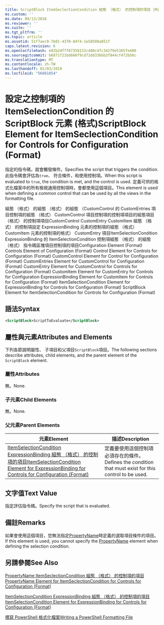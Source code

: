 ```yaml
---
title: ScriptBlock ItemSeclectionCondition 組態 （格式） 的控制項的項目 |Microsoft Docs
ms.custom: ''
ms.date: 09/13/2016
ms.reviewer: ''
ms.suite: ''
ms.tgt_pltfrm: ''
ms.topic: article
ms.assetid: 51f7aec9-7b01-4370-84f4-1e58508a851f
caps.latest.revision: 6
ms.openlocfilehash: e92b2dfff07358132c480c47c34279e5365fe400
ms.sourcegitcommit: b6871f21bd666f9cd71dd336bb3f844cf472b56c
ms.translationtype: MT
ms.contentlocale: zh-TW
ms.lasthandoff: 02/03/2019
ms.locfileid: "56861854"
---
```

# <a name="scriptblock-element-for-itemseclectioncondition-for-controls-for-configuration-format"></a><span data-ttu-id="7d808-102">設定之控制項的 ItemSelectionCondition 的 ScriptBlock 元素 (格式)</span><span class="sxs-lookup"><span data-stu-id="7d808-102">ScriptBlock Element for ItemSeclectionCondition for Controls for Configuration (Format)</span></span>

<span data-ttu-id="7d808-103">指定的指令碼，就會觸發條件。</span><span class="sxs-lookup"><span data-stu-id="7d808-103">Specifies the script that triggers the condition.</span></span> <span data-ttu-id="7d808-104">此指令碼會評估為`true`、 符合條件，和使用控制項。</span><span class="sxs-lookup"><span data-stu-id="7d808-104">When this script is evaluated to `true`, the condition is met, and the control is used.</span></span> <span data-ttu-id="7d808-105">定義可供的格式化檔案中的所有檢視通用控制項時，會都使用這個項目。</span><span class="sxs-lookup"><span data-stu-id="7d808-105">This element is used when defining a common control that can be used by all the views in the formatting file.</span></span>

<span data-ttu-id="7d808-106">組態 （格式） 的組態 （格式） 的組態 （CustomControl 的 CustomEntries 項目控制項的組態 （格式） CustomControl 項目控制項的控制項項目的組態項目 （格式） 的控制項項目CustomControl CustomEntry CustomItem 組態 （格式） 的控制項設定 ExpressionBinding 元素的控制項的組態 （格式） CustomItem 元素的控制項的格式） CustomEntry 項目ItemSelectionCondition ExpressionBinding 的 ItemSelectionCondition 控制項組態 （格式） 的組態 （格式） 指令碼區塊項目控制項的項目</span><span class="sxs-lookup"><span data-stu-id="7d808-106">Configuration Element (Format) Controls Element of Configuration (Format) Control Element for Controls for Configuration (Format) CustomControl Element for Control for Configuration (Format) CustomEntries Element for CustomControl for Configuration (Format) CustomEntry Element for CustomControl for Controls for Configuration (Format) CustomItem Element for CustomEntry for Controls for Configuration ExpressionBinding Element for CustomItem for Controls for Configuration (Format) ItemSelectionCondition Element for ExpressionBinding for Controls for Configuration (Format) ScriptBlock Element for ItemSelectionCondition for Controls for Configuration (Format)</span></span>

## <a name="syntax"></a><span data-ttu-id="7d808-107">語法</span><span class="sxs-lookup"><span data-stu-id="7d808-107">Syntax</span></span>

```xml
<ScriptBlock>ScriptToEvaluate</ScriptBlock>
```

## <a name="attributes-and-elements"></a><span data-ttu-id="7d808-108">屬性與元素</span><span class="sxs-lookup"><span data-stu-id="7d808-108">Attributes and Elements</span></span>

<span data-ttu-id="7d808-109">下列各節說明屬性、 子項目和父項目`ScriptBlock`項目。</span><span class="sxs-lookup"><span data-stu-id="7d808-109">The following sections describe attributes, child elements, and the parent element of the `ScriptBlock` element.</span></span>

### <a name="attributes"></a><span data-ttu-id="7d808-110">屬性</span><span class="sxs-lookup"><span data-stu-id="7d808-110">Attributes</span></span>

<span data-ttu-id="7d808-111">無。</span><span class="sxs-lookup"><span data-stu-id="7d808-111">None.</span></span>

### <a name="child-elements"></a><span data-ttu-id="7d808-112">子元素</span><span class="sxs-lookup"><span data-stu-id="7d808-112">Child Elements</span></span>

<span data-ttu-id="7d808-113">無。</span><span class="sxs-lookup"><span data-stu-id="7d808-113">None.</span></span>

### <a name="parent-elements"></a><span data-ttu-id="7d808-114">父元素</span><span class="sxs-lookup"><span data-stu-id="7d808-114">Parent Elements</span></span>

|<span data-ttu-id="7d808-115">元素</span><span class="sxs-lookup"><span data-stu-id="7d808-115">Element</span></span>|<span data-ttu-id="7d808-116">描述</span><span class="sxs-lookup"><span data-stu-id="7d808-116">Description</span></span>|
|-------------|-----------------|
|[<span data-ttu-id="7d808-117">ItemSelectionCondition ExpressionBinding 組態 （格式） 的控制項的項目</span><span class="sxs-lookup"><span data-stu-id="7d808-117">ItemSelectionCondition Element for ExpressionBinding for Controls for Configuration (Format)</span></span>](./itemselectioncondition-element-for-expressionbinding-for-controls-for-configuration-format.md)|<span data-ttu-id="7d808-118">定義要使用這個控制項必須存在的條件。</span><span class="sxs-lookup"><span data-stu-id="7d808-118">Defines the condition that must exist for this control to be used.</span></span>|

## <a name="text-value"></a><span data-ttu-id="7d808-119">文字值</span><span class="sxs-lookup"><span data-stu-id="7d808-119">Text Value</span></span>

<span data-ttu-id="7d808-120">指定評估指令碼。</span><span class="sxs-lookup"><span data-stu-id="7d808-120">Specify the script that is evaluated.</span></span>

## <a name="remarks"></a><span data-ttu-id="7d808-121">備註</span><span class="sxs-lookup"><span data-stu-id="7d808-121">Remarks</span></span>

<span data-ttu-id="7d808-122">如果會使用這個項目，您無法指定[PropertyName](./propertyname-element-for-itemseclectioncondition-for-controls-for-configuration-format.md)時定義的選取項目條件的項目。</span><span class="sxs-lookup"><span data-stu-id="7d808-122">If this element is used, you cannot specify the [PropertyName](./propertyname-element-for-itemseclectioncondition-for-controls-for-configuration-format.md) element when defining the selection condition.</span></span>

## <a name="see-also"></a><span data-ttu-id="7d808-123">另請參閱</span><span class="sxs-lookup"><span data-stu-id="7d808-123">See Also</span></span>

[<span data-ttu-id="7d808-124">PropertyName ItemSeclectionCondition 組態 （格式） 的控制項的項目</span><span class="sxs-lookup"><span data-stu-id="7d808-124">PropertyName Element for ItemSeclectionCondition for Controls for Configuration (Format)</span></span>](./propertyname-element-for-itemseclectioncondition-for-controls-for-configuration-format.md)

[<span data-ttu-id="7d808-125">ItemSelectionCondition ExpressionBinding 組態 （格式） 的控制項的項目</span><span class="sxs-lookup"><span data-stu-id="7d808-125">ItemSelectionCondition Element for ExpressionBinding for Controls for Configuration (Format)</span></span>](./itemselectioncondition-element-for-expressionbinding-for-controls-for-configuration-format.md)

[<span data-ttu-id="7d808-126">撰寫 PowerShell 格式化檔案</span><span class="sxs-lookup"><span data-stu-id="7d808-126">Writing a PowerShell Formatting File</span></span>](./writing-a-powershell-formatting-file.md)
